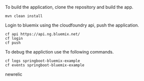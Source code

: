 To build the application, clone the repository and build the app.

```
mvn clean install
```

Login to bluemix using the cloudfoundry api, push the application.

```
cf api https://api.ng.bluemix.net/
cf login
cf push
```

To debug the appliction use the following commands.

```
cf logs springboot-bluemix-example
cf events springboot-bluemix-example
```

newrelic

